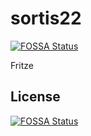 # sortis22
[![FOSSA Status](https://app.fossa.io/api/projects/git%2Bgithub.com%2Fsortis22%2Fsortis22.svg?type=shield)](https://app.fossa.io/projects/git%2Bgithub.com%2Fsortis22%2Fsortis22?ref=badge_shield)

Fritze


## License
[![FOSSA Status](https://app.fossa.io/api/projects/git%2Bgithub.com%2Fsortis22%2Fsortis22.svg?type=large)](https://app.fossa.io/projects/git%2Bgithub.com%2Fsortis22%2Fsortis22?ref=badge_large)